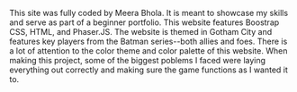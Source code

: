 This site was fully coded by Meera Bhola. It is meant to showcase my skills and serve as part of a beginner portfolio. This website features Boostrap CSS, HTML, and Phaser.JS.
The website is themed in Gotham City and features key players from the Batman series--both allies and foes. There is a lot of attention to the color theme and color palette of this website.
When making this project, some of the biggest poblems I faced were laying everything out correctly and making sure the game functions as I wanted it to. 
